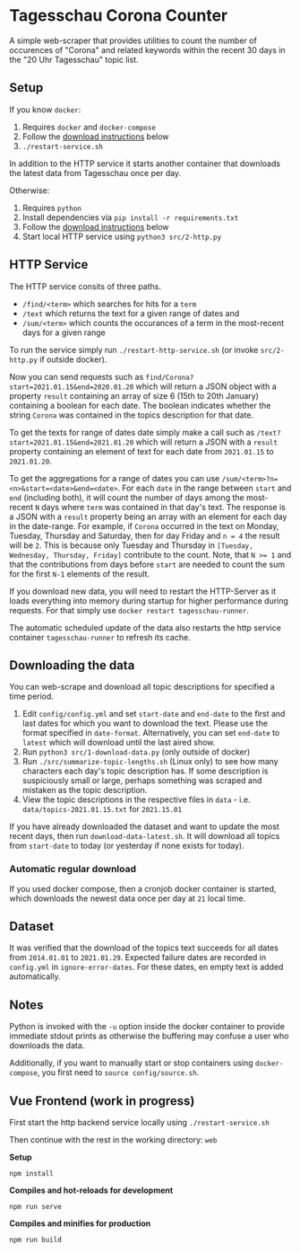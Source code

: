 # Tagesschau Corona Counter

A simple web-scraper that provides utilities to count the number of occurences of "Corona" and related keywords within
the recent 30 days in the "20 Uhr Tagesschau" topic list.

## Setup

If you know `docker`:

1. Requires `docker` and `docker-compose`
1. Follow the [download instructions](#downloading-the-data) below
1. `./restart-service.sh`

In addition to the HTTP service it starts another container that downloads the latest data from Tagesschau once per day.

Otherwise:

1. Requires `python`
1. Install dependencies via `pip install -r requirements.txt`
1. Follow the [download instructions](#downloading-the-data) below
1. Start local HTTP service using `python3 src/2-http.py`

## HTTP Service

The HTTP service consits of three paths.

* `/find/<term>` which searches for hits for a `term`
* `/text` which returns the text for a given range of dates and
* `/sum/<term>` which counts the occurances of a term in the most-recent days for a given range

To run the service simply run `./restart-http-service.sh` (or invoke `src/2-http.py` if outside docker).

Now you can send requests such as `find/Corona?start=2021.01.15&end=2020.01.20` which will return a JSON object with a
property `result` containing an array of size 6 (15th to 20th January) containing a boolean for each date. The boolean
indicates whether the string `Corona` was contained in the topics description for that date.

To get the texts for range of dates date simply make a call such as `/text?start=2021.01.15&end=2021.01.20` which will
return a JSON with a `result` property containing an element of text for each date from `2021.01.15` to `2021.01.20`.

To get the aggregations for a range of dates you can use `/sum/<term>?n=<n>&start=<date>&end=<date>`. For each `date` in
the range between `start` and `end` (including both), it will count the number of days among the most-recent `N` days
where `term` was contained in that day's text. The response is a JSON with a `result` property being an array with an
element for each day in the date-range. For example, if `Corona` occurred in the text on Monday, Tuesday, Thursday and
Saturday, then for day Friday and `n = 4` the result will be `2`. This is because only Tuesday and Thursday
in `[Tuesday, Wednesday, Thursday, Friday]` contribute to the count. Note, that `N >= 1` and that the contributions from
days before `start` are needed to count the sum for the first `N-1` elements of the result.

If you download new data, you will need to restart the HTTP-Server as it loads everything into memory during startup for
higher performance during requests. For that simply use `docker restart tagesschau-runner`.

The automatic scheduled update of the data also restarts the http service container `tagesschau-runner` to refresh its cache.

## Downloading the data

You can web-scrape and download all topic descriptions for specified a time period.

1. Edit `config/config.yml` and set `start-date` and `end-date` to the first and last dates for which you want to download the
   text. Please use the format specified in `date-format`. Alternatively, you can set `end-date` to `latest` which will
   download until the last aired show.
1. Run `python3 src/1-download-data.py` (only outside of docker)
1. Run `./src/summarize-topic-lengths.sh` (Linux only) to see how many characters each day's topic description has. If
   some description is suspiciously small or large, perhaps something was scraped and mistaken as the topic description.
1. View the topic descriptions in the respective files in `data` - i.e. `data/topics-2021.01.15.txt` for `2021.15.01`

If you have already downloaded the dataset and want to update the most recent days, then run `download-data-latest.sh`.
It will download all topics from `start-date` to today (or yesterday if none exists for today).

### Automatic regular download

If you used docker compose, then a cronjob docker container is started, which downloads the newest data once per day at `21` local time.

## Dataset

It was verified that the download of the topics text succeeds for all dates from `2014.01.01` to `2021.01.29`. Expected
failure dates are recorded in `config.yml` in `ignore-error-dates`. For these dates, en empty text is added
automatically.

## Notes

Python is invoked with the `-u` option inside the docker container to provide immediate stdout prints as otherwise the
buffering may confuse a user who downloads the data.

Additionally, if you want to manually start or stop containers using `docker-compose`,
you first need to `source config/source.sh`.

## Vue Frontend (work in progress)

First start the http backend service locally using `./restart-service.sh`

Then continue with the rest in the working directory: `web`

**Setup**
```
npm install
```

**Compiles and hot-reloads for development**
```
npm run serve
```

**Compiles and minifies for production**
```
npm run build
```
